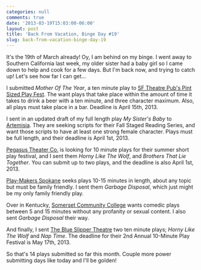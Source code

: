 ```yaml
---
categories: null
comments: true
date: '2013-03-19T15:03:00-06:00'
layout: post
title: 'Back From Vacation, Binge Day #19'
slug: back-from-vacation-binge-day-19
---
```


It's the 19th of March already! Oy, I am behind on my binge. I went away to Southern California last week, my older sister had a baby girl so I came down to help and cook for a few days. But I'm back now, and trying to catch up! Let's see how far I can get...

I submitted *Mother Of The Year*, a ten minute play to [SF Theatre Pub's Pint Sized Play Fest](http://sftheaterpub.wordpress.com/category/shows/pint-sized-plays/). The want plays that take place within the amount of time it takes to drink a beer with a ten minute, and three character maximum. Also, all plays must take place in a bar. Deadline is April 15th, 2013.

I sent in an updated draft of my full length play *My Sister's Baby* to [Artemisia](http://www.artemisiatheatre.org/p/artemisia-calls-for-submissions-2013.html). They are seeking scripts for their Fall Staged Reading Series, and want those scripts to have at least one strong female character. Plays must be full length, and their deadline is April 1st, 2013.

[Pegasus Theater Co.](http://www.pegasustheater.com/) is looking for 10 minute plays for their summer short play festival, and I sent them *Horny Like The Wolf*, and *Brothers That Lie Together*. You can submit up to two plays, and the deadline is also April 1st, 2013.

[Play-Makers Spokane](http://nycp.blogspot.com/2013/03/hit-run-vii.html) seeks plays 10-15 minutes in length, about any topic but must be family friendly. I sent them *Garbage Disposal*, which just might be my only family friendly play.

Over in Kentucky, [Somerset Community College](http://legacy.somerset.kctcs.edu/SRESOURCE_Theatre_Opportunities.html) wants comedic plays between 5 and 15 minutes without any profanity or sexual content. I also sent *Garbage Disposal* their way.

And finally, I sent [The Blue Slipper Theatre](http://blueslipper.com/) two ten minute plays; *Horny Like The Wolf* and *Nap Time*. The deadline for their 2nd Annual 10-Minute Play Festival is May 17th, 2013.

So that's 14 plays submitted so far this month. Couple more power submitting days like today and I'll be golden!